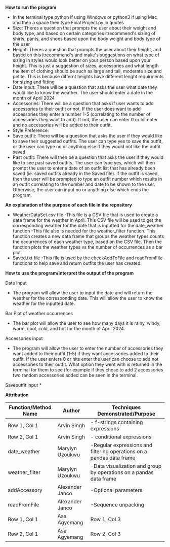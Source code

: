 **How to run the program**
* In the terminal type python if using Windows or python3 if using Mac and then a space then type Final Project.py in quotes
* Size: Theres a question that prompts the user about their weight and body type, and based on certain categories itrecommend's sizing of shirts, pants, and shoes based upon the body weight and body type of the user
* Height: Theres a question that prompts the user about their height, and based on this itrecommend's and make's suggestions on what type of sizing in styles would look better on your person based upon your height. This is just a suggestion of sizes, accessories and what length the item of clothing should be such as large and tall, moderate size and petite. This is because differnt heights have different lenght requirments for sizing and fitting 
* Date input: There will be a question that asks the user what date they would like to know the weather. The user should enter a date in the month of April 2024
* Accessories: There will be a question that asks if user wants to add accessories to their outfit or not. If the user does want to add accessories they enter a number 1-5 (correlating to the number of accessories they want to add). If not, the user can enter 0 or hit enter and no accessories will be added to their outfit.
* Style Preference:
* Save outfit: There will be a question that asks the user if they would like to save their suggested outfits. The user can type yes to save the outfit, or the user can type no or anything else if they would not like the outfit saved
* Past outfit: There will then be a question that asks the user if they would like to see past saved outfits. The user can type yes, which will then prompt the user to enter a date of an outfit list that has already been saved (ie. saved outfits already in the Saved file). if the outfit is saved, then the user will be prompted to type an outfit number which results in an outfit correlating to the number and date to be shown to the user. Otherwise, the user can input no or anything else which ends the program.



**An explanation of the purpose of each file in the repository**
* WeatherDataSet.csv file
  -This file is a CSV file that is used to create a data frame for the weather in April. This CSV file will be used to get the
  corresponding weather for the date that is inputted for the date_weather function
  -This file also is needed for the weather_filter function. This function creates a new data frame that groups the weather
  types counts the occurrences of each weather type, based on the CSV file. Then the function plots the weather types vs the number of occurrences as a bar plot.
* Saved.txt file
  -This file is used by the checkAddToFile and readFromFile functions to help save and return outfits the user has created.
  

**How to use the program/interpret the output of the program**


Date input
* The program will allow the user to input the date and will return the weather for the corresponding date. This will allow the user to
  know the weather for the inputted date.

Bar Plot of weather occurrences
* The bar plot will allow the user to see how many days it is rainy, windy, warm, cool, cold, and hot for the month of April 2024.

Accessories input
* The program will allow the user to enter the number of accessories they want added to their outfit (1-5) if they want accessories added to their outfit. If the user enters 0 or hits enter the user can choose to add not accessories to their outfit. What option they went with is returned in the terminal for them to see (for example if they chose to add 2 accessories two random accessories added can be seen in the terminal.

Saveoutfit input
* 


**Attribution**

 Function/Method Name | Author | Techniques Demonstrated/Purpose |
|----------|----------|----------|
|Row 1, Col 1 | Arvin Singh| - f-strings containing expressions |
| Row 2, Col 1 | Arvin Singh | - conditional expressions |
| date_weather | Marylyn Uzoukwu | -Regular expressions and filtering operations on a pandas data frame|
| weather_filter | Marylyn Uzoukwu |-Data visualization and group by operations on a pandas data frame |
| addAccessory | Alexander Janco | -Optional parameters|
| readFromFile | Alexander Janco | -Sequence unpacking |
| Row 1, Col 1 | Asa Agyemang | Row 1, Col 3 |
| Row 2, Col 1 | Asa Agyemang | Row 2, Col 3 |
















